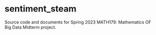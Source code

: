 # sentiment_steam

Source code and documents for Spring 2023 MATH179: Mathematics OF Big Data Midterm project.
